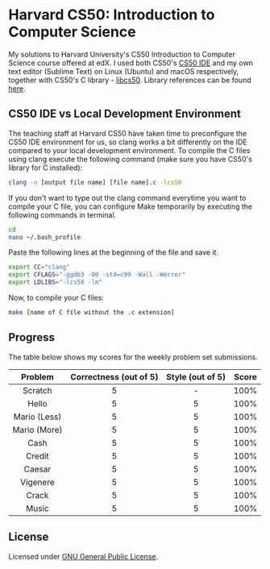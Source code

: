 # Harvard CS50: Introduction to Computer Science

My solutions to Harvard University's CS50 Introduction to Computer Science course offered at edX. I used both CS50's [CS50 IDE](cs5.io) and my own text editor (Sublime Text) on Linux (Ubuntu) and macOS respectively, together with CS50's C library - [libcs50](https://github.com/cs50/libcs50). Library references can be found [here](https://reference.cs50.net).

## CS50 IDE vs Local Development Environment

The teaching staff at Harvard CS50 have taken time to preconfigure the CS50 IDE environment for us, so clang works a bit differently on the IDE compared to your local development environment. To compile the C files using clang execute the following command (make sure you have CS50's library for C installed):

```bash
clang -o [output file name] [file name].c -lcs50
```

If you don't want to type out the clang command everytime you want to compile your C file, you can configure Make temporarily by executing the following commands in terminal.

```bash
cd
nano ~/.bash_profile
```

Paste the following lines at the beginning of the file and save it.

```bash
export CC="clang"
export CFLAGS="-ggdb3 -O0 -std=c99 -Wall -Werror"
export LDLIBS="-lcs50 -lm"
```

Now, to compile your C files:

```bash
make [name of C file without the .c extension]
``` 

## Progress

The table below shows my scores for the weekly problem set submissions.

|    Problem   | Correctness (out of 5) | Style (out of 5) | Score |
|:------------:|:----------------------:|:----------------:|:-----:|
|    Scratch   |            5           |         -        |  100% |
|     Hello    |            5           |         5        |  100% |
| Mario (Less) |            5           |         5        |  100% |
| Mario (More) |            5           |         5        |  100% |
|     Cash     |            5           |         5        |  100% |
|    Credit    |            5           |         5        |  100% |
|    Caesar    |            5           |         5        |  100% |
|   Vigenere   |            5           |         5        |  100% |
|    Crack     |            5           |         5        |  100% |
|    Music     |            5           |         5        |  100% |


## License

Licensed under [GNU General Public License](https://github.com/nikhilraghava/Harvard-CS50/blob/master/LICENSE).